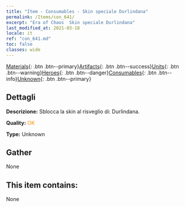 ```yaml
---
title: "Item - Consumables - Skin speciale Durlindana"
permalink: /Items/con_641/
excerpt: "Era of Chaos  Skin speciale Durlindana"
last_modified_at: 2021-03-18
locale: it
ref: "con_641.md"
toc: false
classes: wide
---
```

 [Materials](/it/Items/){: .btn .btn--primary}[Artifacts](/it/Items/Artifacts/){: .btn .btn--success}[Units](/it/Items/Units/){: .btn .btn--warning}[Heroes](/it/Items/Heroes/){: .btn .btn--danger}[Consumables](/it/Items/Consumables/){: .btn .btn--info}[Unknown](/it/Items/Unknown/){: .btn .btn--primary}

## Dettagli
 **Descrizione:** Sblocca la skin al risveglio di: Durlindana.

 **Quality:** <span style="color: #FF8C00">OK</span>

 **Type:** Unknown

## Gather

  None

## This item contains:

  None

